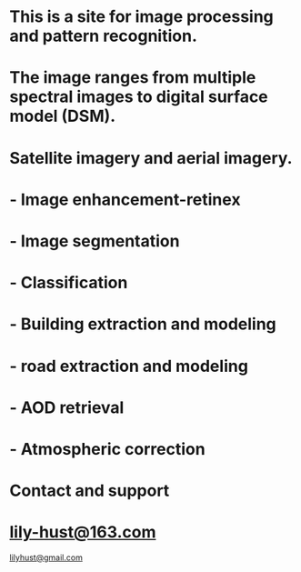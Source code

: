 
# This is a site for image processing and pattern recognition.

# The image ranges from multiple spectral images to digital surface model (DSM).
# Satellite imagery and aerial imagery.

# - Image enhancement-retinex
# - Image segmentation
# - Classification

# - Building extraction and modeling
# - road extraction and modeling

# - AOD retrieval
# - Atmospheric correction

# Contact and support
# lily-hust@163.com
lilyhust@gmail.com
